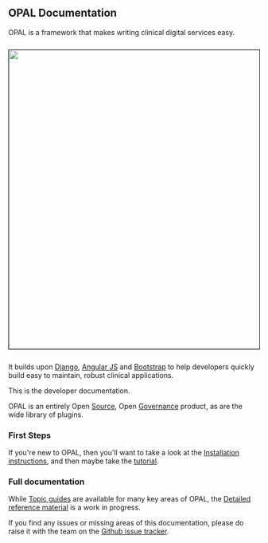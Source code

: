 ## OPAL Documentation

OPAL is a framework that makes writing clinical digital services easy.

<img src="http://elcid.openhealthcare.org.uk/assets/images/features/clinical.advice.png" width="600px;" style="margin: 12px auto; border: 1px solid black;"/>

It builds upon [Django](https://djangoproject.com/), [Angular JS](https://angularjs.org/) 
and [Bootstrap](http://getbootstrap.com/) to help developers quickly build easy to maintain,
robust clinical applications.

This is the developer documentation.

OPAL is an entirely Open [Source](https://github.com/openhealthcare/opal), 
Open [Governance](https://github.com/openhealthcare/opal/issues) product, as are the wide library of plugins.

### First Steps

If you're new to OPAL, then you'll want to take a look at the
[Installation instructions](installation.md), and then maybe take the 
[tutorial](tutorial.md).

### Full documentation

While [Topic guides](guides/topic-guides.md) are available for many key areas of OPAL,
the [Detailed reference material](reference/reference_guides.md) is a work in progress.

If you find any issues or missing areas of this documentation, please do raise it with the
team on the [Github issue tracker](https://github.com/openhealthcare/opal/issues).
